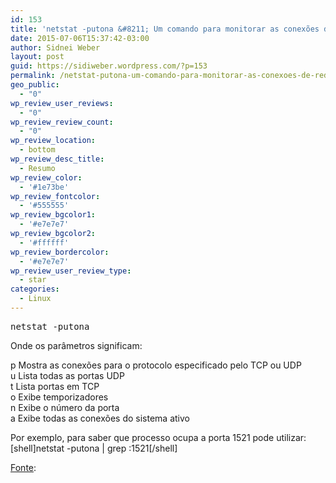 ```yaml
---
id: 153
title: 'netstat -putona &#8211; Um comando para monitorar as conexões de rede'
date: 2015-07-06T15:37:42-03:00
author: Sidnei Weber
layout: post
guid: https://sidiweber.wordpress.com/?p=153
permalink: /netstat-putona-um-comando-para-monitorar-as-conexoes-de-rede/
geo_public:
  - "0"
wp_review_user_reviews:
  - "0"
wp_review_review_count:
  - "0"
wp_review_location:
  - bottom
wp_review_desc_title:
  - Resumo
wp_review_color:
  - '#1e73be'
wp_review_fontcolor:
  - '#555555'
wp_review_bgcolor1:
  - '#e7e7e7'
wp_review_bgcolor2:
  - '#ffffff'
wp_review_bordercolor:
  - '#e7e7e7'
wp_review_user_review_type:
  - star
categories:
  - Linux
---
```

<pre class="lang:sh decode:true ">netstat -putona</pre>

Onde os parâmetros significam:

p Mostra as conexões para o protocolo especificado pelo TCP ou UDP  
u Lista todas as portas UDP  
t Lista portas em TCP  
o Exibe temporizadores  
n Exibe o número da porta  
a Exibe todas as conexões do sistema ativo

Por exemplo, para saber que processo ocupa a porta 1521 pode utilizar: [shell]netstat -putona | grep :1521[/shell] 

<a href="http://ubuntulife.wordpress.com/2014/03/11/netstat-putona-un-comando-que-no-olvidaras-para-monitorizar-las-conexiones-en-linux/" target="_blank" rel="noopener noreferrer">Fonte</a>: